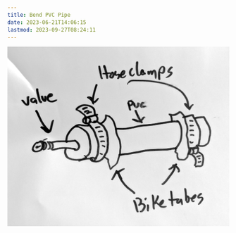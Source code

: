 ```yaml
---
title: Bend PVC Pipe
date: 2023-06-21T14:06:15
lastmod: 2023-09-27T08:24:11
---
```


![Bend PVC pipe with compressed air](./attachments/20201023-bend-pvc-pipe-compressed-air-heat-gun-diagram.jpg)
